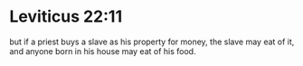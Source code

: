 # Leviticus 22:11

but if a priest buys a slave as his property for money, the slave may eat of it, and anyone born in his house may eat of his food.
